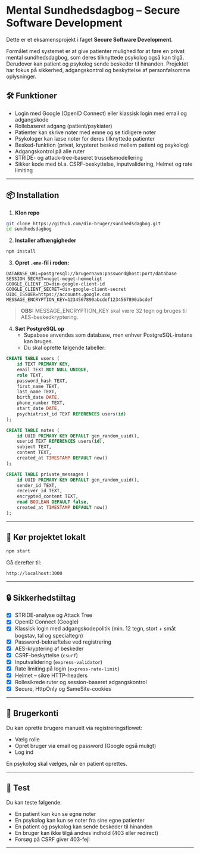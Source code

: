 # Mental Sundhedsdagbog – Secure Software Development

Dette er et eksamensprojekt i faget **Secure Software Development**.

Formålet med systemet er at give patienter mulighed for at føre en privat mental sundhedsdagbog, som deres tilknyttede psykolog også kan tilgå. Derudover kan patient og psykolog sende beskeder til hinanden. Projektet har fokus på sikkerhed, adgangskontrol og beskyttelse af personfølsomme oplysninger.

## 🛠 Funktioner
- Login med Google (OpenID Connect) eller klassisk login med email og adgangskode
- Rollebaseret adgang (patient/psykiater)
- Patienter kan skrive noter med emne og se tidligere noter
- Psykologer kan læse noter for deres tilknyttede patienter
- Besked-funktion (privat, krypteret besked mellem patient og psykolog)
- Adgangskontrol på alle ruter
- STRIDE- og attack-tree-baseret trusselsmodellering
- Sikker kode med bl.a. CSRF-beskyttelse, inputvalidering, Helmet og rate limiting

---

## 📦 Installation

1. **Klon repo**
```bash
git clone https://github.com/din-bruger/sundhedsdagbog.git
cd sundhedsdagbog
```

2. **Installer afhængigheder**
```bash
npm install
```

3. **Opret `.env`-fil i roden:**
```env
DATABASE_URL=postgresql://brugernavn:password@host:port/database
SESSION_SECRET=noget-meget-hemmeligt
GOOGLE_CLIENT_ID=din-google-client-id
GOOGLE_CLIENT_SECRET=din-google-client-secret
OIDC_ISSUER=https://accounts.google.com
MESSAGE_ENCRYPTION_KEY=1234567890abcdef1234567890abcdef
```

> **OBS:** MESSAGE_ENCRYPTION_KEY skal være 32 tegn og bruges til AES-beskedkryptering.

4. **Sæt PostgreSQL op**
   - Supabase anvendes som database, men enhver PostgreSQL-instans kan bruges.
   - Du skal oprette følgende tabeller:

```sql
CREATE TABLE users (
    id TEXT PRIMARY KEY,
    email TEXT NOT NULL UNIQUE,
    role TEXT,
    password_hash TEXT,
    first_name TEXT,
    last_name TEXT,
    birth_date DATE,
    phone_number TEXT,
    start_date DATE,
    psychiatrist_id TEXT REFERENCES users(id)
);

CREATE TABLE notes (
    id UUID PRIMARY KEY DEFAULT gen_random_uuid(),
    userid TEXT REFERENCES users(id),
    subject TEXT,
    content TEXT,
    created_at TIMESTAMP DEFAULT now()
);

CREATE TABLE private_messages (
    id UUID PRIMARY KEY DEFAULT gen_random_uuid(),
    sender_id TEXT,
    receiver_id TEXT,
    encrypted_content TEXT,
    read BOOLEAN DEFAULT false,
    created_at TIMESTAMP DEFAULT now()
);
```

---

## 🚀 Kør projektet lokalt

```bash
npm start
```

Gå derefter til:

```
http://localhost:3000
```

---

## 🔒 Sikkerhedstiltag

- [x] STRIDE-analyse og Attack Tree
- [x] OpenID Connect (Google)
- [x] Klassisk login med adgangskodepolitik (min. 12 tegn, stort + småt bogstav, tal og specialtegn)
- [x] Password-bekræftelse ved registrering
- [x] AES-kryptering af beskeder
- [x] CSRF-beskyttelse (`csurf`)
- [x] Inputvalidering (`express-validator`)
- [x] Rate limiting på login (`express-rate-limit`)
- [x] Helmet – sikre HTTP-headers
- [x] Rollesikrede ruter og session-baseret adgangskontrol
- [x] Secure, HttpOnly og SameSite-cookies

---

## 👤 Brugerkonti

Du kan oprette brugere manuelt via registreringsflowet:
- Vælg rolle
- Opret bruger via email og password (Google også muligt)
- Log ind

En psykolog skal vælges, når en patient oprettes.

---

## 🧪 Test

Du kan teste følgende:
- En patient kan kun se egne noter
- En psykolog kan kun se noter fra sine egne patienter
- En patient og psykolog kan sende beskeder til hinanden
- En bruger kan ikke tilgå andres indhold (403 eller redirect)
- Forsøg på CSRF giver 403-fejl

---
